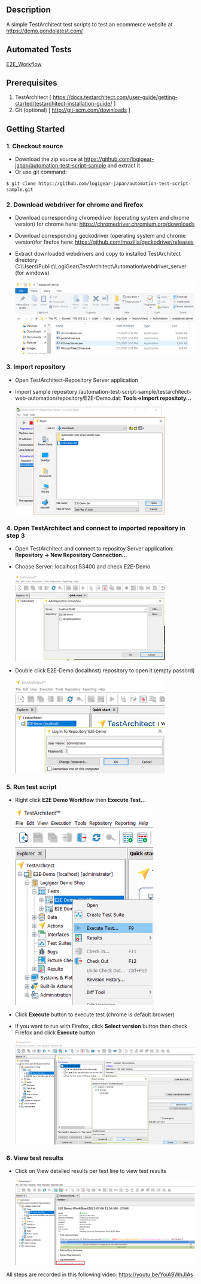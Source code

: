 ## Description
A simple TestArchitect test scripts to test an ecommerce website at https://demo.gondolatest.com/

## Automated Tests
[E2E_Workflow](./E2E_Workflow.md)

## Prerequisites
1.  TestArchitect [ https://docs.testarchitect.com/user-guide/getting-started/testarchitect-installation-guide/ ]
2.  Git (optional) [ http://git-scm.com/downloads ]

## Getting Started

### 1. Checkout source 
   - Download the zip source at https://github.com/logigear-japan/automation-test-script-sample and extract it
   - Or use git command: 
   ```console
   $ git clone https://github.com/logigear-japan/automation-test-script-sample.git
   ```

### 2. Download webdriver for chrome and firefox
- Download corresponding chromedriver (operating system and chrome version) for chrome here: https://chromedriver.chromium.org/downloads
- Download corresponding geckodriver (operating system and chrome version)for firefox here: https://github.com/mozilla/geckodriver/releases
- Extract downloaded webdrivers and copy to installed TestArchitect directory C:\Users\Public\LogiGear\TestArchitect\Automation\webdriver_server (for windows)
  
  ![](./images/webdriver_location.png)

### 3. Import repository 
- Open TestArchitect-Repository Server application
- Import sample repository /automation-test-script-sample/testarchitect-web-automation/repository/E2E-Demo.dat: **Tools->Import repositoty...**
  
  ![](./images/repository.png)  

### 4. Open TestArchitect and connect to imported repository in step 3
- Open TestArchitect and connect to repositoy Server application: **Repository -> New Repository Connection...**
- Choose  Server: localhost:53400 and check E2E-Demo
  
  ![](./images/connect_repository.png)
- Double click E2E-Demo (localhost) repository to open it (empty passord)
  
  ![](./images/open_repository.png)  

### 5. Run test script
- Right click **E2E Demo Workflow** then **Execute Test...**
  
  ![](./images/run_ta.png)
- Click **Execute** button to execute test (chrome is default browser)
- If you want to run with Firefox, click **Select version** button then check Firefox and click **Execute** button
  
  ![](./images/select_firefox.png)

### 6. View test results
- Click on View detailed results per test line to view test results
  
  ![](./images/results.png)

All steps are recorded in this following video:
https://youtu.be/YoiA9WnJlAs